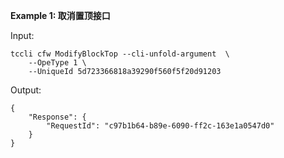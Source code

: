 **Example 1: 取消置顶接口**



Input: 

```
tccli cfw ModifyBlockTop --cli-unfold-argument  \
    --OpeType 1 \
    --UniqueId 5d723366818a39290f560f5f20d91203
```

Output: 
```
{
    "Response": {
        "RequestId": "c97b1b64-b89e-6090-ff2c-163e1a0547d0"
    }
}
```

